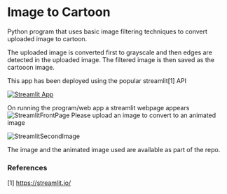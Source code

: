 # Image to Cartoon

Python program that uses basic image filtering techniques to convert uploaded image to cartoon.

The uploaded image is converted first to grayscale and then edges are detected in the uploaded image.
The filtered image is then saved as the cartooon image.

This app has been deployed using the popular streamlit[1] API

[![Streamlit App](https://static.streamlit.io/badges/streamlit_badge_black_white.svg)](https://share.streamlit.io/Adarsh-g-s/Image2Cartoon/Img2Cartoon/)

On running the program/web app a streamlit webpage appears
![StreamlitFrontPage](https://user-images.githubusercontent.com/26891940/116975949-bed10600-acc0-11eb-9c85-9455563559e8.PNG)
Please upload an image to convert to an animated image

![StreamlitSecondImage](https://user-images.githubusercontent.com/26891940/116976050-e4f6a600-acc0-11eb-8c14-d82bf2171ba2.PNG)

The image and the animated image used are available as part of the repo.


### References
[1] https://streamlit.io/